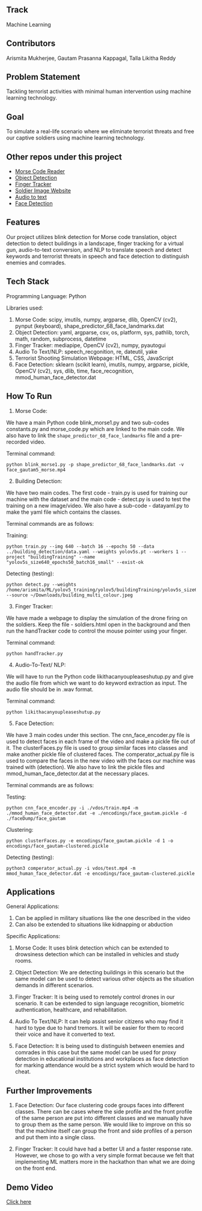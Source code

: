 ## Track
Machine Learning

## Contributors
Arismita Mukherjee, Gautam Prasanna Kappagal, Talla Likitha Reddy

## Problem Statement
Tackling terrorist activities with minimal human intervention using machine learning technology.

## Goal
To simulate a real-life scenario where we eliminate terrorist threats and free our captive soldiers using machine learning technology.

## Other repos under this project
- [Morse Code Reader](https://github.com/AGiLe-IIITB/morse_code)
- [Object Detection](https://github.com/AGiLe-IIITB/object_detection)
- [Finger Tracker](https://github.com/AGiLe-IIITB/finger_tracker)
- [Soldier Image Website](https://github.com/AGiLe-IIITB/soldier_image_web)
- [Audio to text](https://github.com/AGiLe-IIITB/audio_to_text)
- [Face Detection](https://github.com/AGiLe-IIITB/face_detection)

## Features
Our project utilizes blink detection for Morse code translation, object detection to detect buildings in a landscape, finger tracking for a virtual gun, audio-to-text conversion, and NLP to translate speech and detect keywords and terrorist threats in speech and face detection to distinguish enemies and comrades.

## Tech Stack
Programming Language: Python

Libraries used:
1. Morse Code: scipy, imutils, numpy, argparse, dlib, OpenCV (cv2), pynput (keyboard), shape_predictor_68_face_landmarks.dat
2. Object Detection: yaml, argparse, csv, os, platform, sys, pathlib, torch, math, random, subprocess, datetime
3. Finger Tracker: mediapipe, OpenCV (cv2), numpy, pyautogui
4. Audio To Text/NLP: speech_recgonition, re, dateutil, yake
5. Terrorist Shooting Simulation Webpage: HTML, CSS, JavaScript
6. Face Detection: sklearn (scikit learn), imutils, numpy, argparse, pickle, OpenCV (cv2), sys, dlib, time, face_recognition, mmod_human_face_detector.dat

## How To Run
1. Morse Code:

We have a main Python code blink_morse1.py and two sub-codes constants.py and morse_code.py which are linked to the main code. We also have to link the `shape_predictor_68_face_landmarks` file and a pre-recorded video.

Terminal command: 
```
python blink_morse1.py -p shape_predictor_68_face_landmarks.dat -v face_gautam5_morse.mp4
```

2. Building Detection:

We have two main codes. The first code - train.py is used for training our machine with the dataset and the main code - detect.py is used to test the training on a new image/video. We also have a sub-code - datayaml.py to make the yaml file which contains the classes.

Terminal commands are as follows:

Training: 
```
python train.py --img 640 --batch 16 --epochs 50 --data ../building_detection/data.yaml --weights yolov5s.pt --workers 1 --project "buildingTraining" --name "yolov5s_size640_epochs50_batch16_small" --exist-ok
```

Detecting (testing): 
```
python detect.py --weights /home/arismita/ML/yolov5_training/yolov5/buildingTraining/yolov5s_size640_epochs50_batch16_small/weights/best.pt --source ~/Downloads/building_multi_colour.jpeg
```

3. Finger Tracker:

We have made a webpage to display the simulation of the drone firing on the soldiers. Keep the file - soldiers.html open in the background and then run the handTracker code to control the mouse pointer using your finger.

Terminal command: 
```
python handTracker.py
```

4. Audio-To-Text/ NLP:

We will have to run the Python code likithacanyoupleaseshutup.py and give the audio file from which we want to do keyword extraction as input. The audio file should be in .wav format.

Terminal command:
```
python likithacanyoupleaseshutup.py
```

5. Face Detection:

We have 3 main codes under this section. The cnn_face_encoder.py file is used to detect faces in each frame of the video and make a pickle file out of it. The clusterFaces.py file is used to group similar faces into classes and make another pickle file of clustered faces. The comperator_actual.py file is used to compare the faces in the new video with the faces our machine was trained with (detection). We also have to link the pickle files and mmod_human_face_detector.dat at the necessary places.

Terminal commands are as follows:

Testing: 
```
python cnn_face_encoder.py -i ./vdos/train.mp4 -m ./mmod_human_face_detector.dat -e ./encodings/face_gautam.pickle -d ./faceDump/face_gautam
```

Clustering: 
```
python clusterFaces.py -e encodings/face_gautam.pickle -d 1 -o encodings/face_gautam-clustered.pickle
```

Detecting (testing): 
```
python3 comperator_actual.py -i vdos/test.mp4 -m mmod_human_face_detector.dat -e encodings/face_gautam-clustered.pickle
```
## Applications
General Applications:

1. Can be applied in military situations like the one described in the video
2. Can also be extended to situations like kidnapping or abduction

Specific Applications:

1. Morse Code: It uses blink detection which can be extended to drowsiness detection which can be installed in vehicles and study rooms.

2. Object Detection: We are detecting buildings in this scenario but the same model can be used to detect various other objects as the situation demands in different scenarios.

3. Finger Tracker: It is being used to remotely control drones in our scenario. It can be extended to sign language recognition, biometric authentication, healthcare, and rehabilitation.

4. Audio To Text/NLP: It can help assist senior citizens who may find it hard to type due to hand tremors. It will be easier for them to record their voice and have it converted to text.

5. Face Detection: It is being used to distinguish between enemies and comrades in this case but the same model can be used for proxy detection in educational institutions and workplaces as face detection for marking attendance would be a strict system which would be hard to cheat.

## Further Improvements
1. Face Detection: Our face clustering code groups faces into different classes. There can be cases where the side profile and the front profile of the same person are put into different classes and we manually have to group them as the same person. We would like to improve on this so that the machine itself can group the front and side profiles of a person and put them into a single class.

2. Finger Tracker: It could have had a better UI and a faster response rate. However, we chose to go with a very simple format because we felt that implementing ML matters more in the hackathon than what we are doing on the front end.

## Demo Video
[Click here](https://www.youtube.com/watch?v=e6uIOivYKd4)
